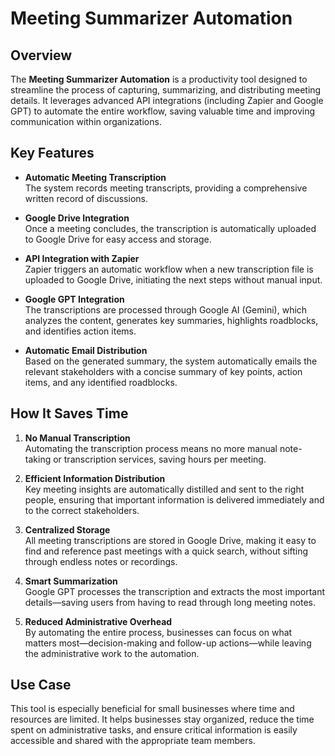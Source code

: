 # Meeting Summarizer Automation

## Overview

The **Meeting Summarizer Automation** is a productivity tool designed to streamline the process of capturing, summarizing, and distributing meeting details. It leverages advanced API integrations (including Zapier and Google GPT) to automate the entire workflow, saving valuable time and improving communication within organizations.

## Key Features

- **Automatic Meeting Transcription**  
  The system records meeting transcripts, providing a comprehensive written record of discussions.

- **Google Drive Integration**  
  Once a meeting concludes, the transcription is automatically uploaded to Google Drive for easy access and storage.

- **API Integration with Zapier**  
  Zapier triggers an automatic workflow when a new transcription file is uploaded to Google Drive, initiating the next steps without manual input.

- **Google GPT Integration**  
  The transcriptions are processed through Google AI (Gemini), which analyzes the content, generates key summaries, highlights roadblocks, and identifies action items.

- **Automatic Email Distribution**  
  Based on the generated summary, the system automatically emails the relevant stakeholders with a concise summary of key points, action items, and any identified roadblocks.

## How It Saves Time

1. **No Manual Transcription**  
   Automating the transcription process means no more manual note-taking or transcription services, saving hours per meeting.

2. **Efficient Information Distribution**  
   Key meeting insights are automatically distilled and sent to the right people, ensuring that important information is delivered immediately and to the correct stakeholders.

3. **Centralized Storage**  
   All meeting transcriptions are stored in Google Drive, making it easy to find and reference past meetings with a quick search, without sifting through endless notes or recordings.

4. **Smart Summarization**  
   Google GPT processes the transcription and extracts the most important details—saving users from having to read through long meeting notes.

5. **Reduced Administrative Overhead**  
   By automating the entire process, businesses can focus on what matters most—decision-making and follow-up actions—while leaving the administrative work to the automation.

## Use Case

This tool is especially beneficial for small businesses where time and resources are limited. It helps businesses stay organized, reduce the time spent on administrative tasks, and ensure critical information is easily accessible and shared with the appropriate team members.


